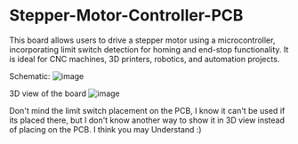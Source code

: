 # Stepper-Motor-Controller-PCB
This board allows users to drive a stepper motor using a microcontroller, incorporating limit switch detection for homing and end-stop functionality. It is ideal for CNC machines, 3D printers, robotics, and automation projects.                                                                                                                          



Schematic:
![image](https://github.com/user-attachments/assets/6d4ddb2c-3143-4219-aae4-9f77c897b8c2)




3D view of the board
![image](https://github.com/user-attachments/assets/8497ccc3-34ed-438b-8b6e-d3bafbafa96a)


Don't mind the limit switch placement on the PCB, I know it can't be used if its placed there, but I don't know another way to show it in 3D view instead of placing on the PCB.
I think you may Understand :)
